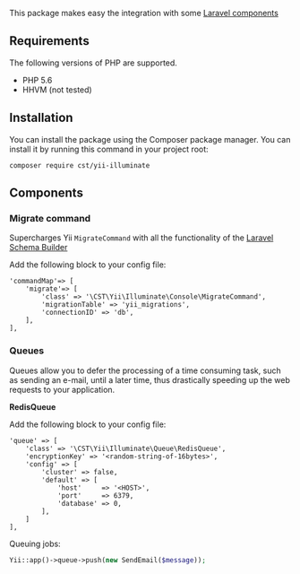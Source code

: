 This package makes easy the integration with some [Laravel components](https://github.com/illuminate)

## Requirements

The following versions of PHP are supported.

* PHP 5.6
* HHVM (not tested)

## Installation

You can install the package using the Composer package manager. You can install it by running this command in your project root:

```
composer require cst/yii-illuminate
```

## Components

### Migrate command

Supercharges Yii `MigrateCommand` with all the functionality of the [Laravel Schema Builder](http://laravel.com/docs/5.0/schema)

Add the following block to your config file:

```
'commandMap'=> [
    'migrate'=> [
        'class' => '\CST\Yii\Illuminate\Console\MigrateCommand',
        'migrationTable' => 'yii_migrations',
        'connectionID' => 'db',
    ],
],
```

### Queues

Queues allow you to defer the processing of a time consuming task, such as sending an e-mail, until a later time, thus drastically speeding up the web requests to your application.

**RedisQueue**

Add the following block to your config file:

```
'queue' => [
    'class' => '\CST\Yii\Illuminate\Queue\RedisQueue',
    'encryptionKey' => '<random-string-of-16bytes>',
    'config' => [
        'cluster' => false,
        'default' => [
            'host'     => '<HOST>',
            'port'     => 6379,
            'database' => 0,
        ],
    ]
],
```

Queuing jobs:

```php
Yii::app()->queue->push(new SendEmail($message));
```

